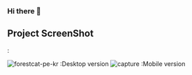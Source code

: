 ### Hi there 👋

<h2>Project ScreenShot</h2>:

![forestcat-pe-kr](https://user-images.githubusercontent.com/126891386/233893296-34c0be24-0451-4551-a4fb-51a703bac45d.png)
:Desktop version
![capture](https://user-images.githubusercontent.com/126891386/233894537-ca9b29e4-e14b-411e-bc43-7e9b21ec2deb.jpg)
:Mobile version










<!--

**MeganOveLee/MeganOveLee** is a ✨ _special_ ✨ repository because its `README.md` (this file) appears on your GitHub profile.

Here are some ideas to get you started:

- 🔭 I’m currently working on ...
- 🌱 I’m currently learning ...
- 👯 I’m looking to collaborate on ...
- 🤔 I’m looking for help with ...
- 💬 Ask me about ...
- 📫 How to reach me: ...
- 😄 Pronouns: ...
- ⚡ Fun fact: ...
-->
